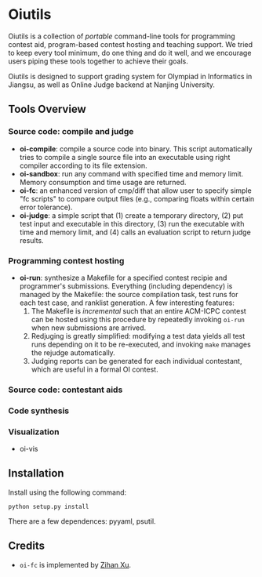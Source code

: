 Oiutils
=======
Oiutils is a collection of *portable* command-line tools for programming contest aid, program-based contest hosting and teaching support. We tried to keep every tool minimum, do one thing and do it well, and we encourage users piping these tools together to achieve their goals.

Oiutils is designed to support grading system for Olympiad in Informatics in Jiangsu, as well as Online Judge backend at Nanjing University.

## Tools Overview

### Source code: compile and judge

* **oi-compile**: compile a source code into binary. This script automatically tries to compile a single source file  into an executable using right compiler according to its file extension.
* **oi-sandbox**: run any command with specified time and memory limit. Memory consumption and time usage are returned.
* **oi-fc**: an enhanced version of cmp/diff that allow user to specify simple "fc scripts" to compare output files (e.g., comparing floats within certain error tolerance).
* **oi-judge**: a simple script that (1) create a temporary directory, (2) put test input and executable in this directory, (3) run the executable with time and memory limit, and (4) calls an evaluation script to return judge results.

### Programming contest hosting
* **oi-run**: synthesize a Makefile for a specified contest recipie and programmer's submissions. Everything (including dependency) is managed by the Makefile: the source compilation task, test runs for each test case, and ranklist generation. A few interesting features:
	1. The Makefile is *incremental* such that an entire ACM-ICPC  contest can be hosted using this procedure by repeatedly invoking `oi-run` when new submissions are arrived.
	2. Redjuging is greatly simplified: modifying a test data yields all test runs depending on it to be re-executed, and invoking `make` manages the rejudge automatically.
	3. Judging reports can be generated for each individual contestant, which are useful in a formal OI contest.  

### Source code: contestant aids

### Code synthesis

### Visualization
* oi-vis

## Installation

Install using the following command:

	python setup.py install

There are a few dependences: pyyaml, psutil.

## Credits

* `oi-fc` is implemented by [Zihan Xu](https://github.com/Sojiv).
